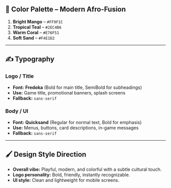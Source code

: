 ## 🎨 **Color Palette – Modern Afro-Fusion**

1. **Bright Mango** – `#FF9F1C`
2. **Tropical Teal** – `#2EC4B6`
3. **Warm Coral** – `#E76F51`
4. **Soft Sand** – `#F4E1D2`

---

## ✍ **Typography**

### **Logo / Title**

* **Font:** **Fredoka** (Bold for main title, SemiBold for subheadings)
* **Use:** Game title, promotional banners, splash screens
* **Fallback:** `sans-serif`

### **Body / UI**

* **Font:** **Quicksand** (Regular for normal text, Bold for emphasis)
* **Use:** Menus, buttons, card descriptions, in-game messages
* **Fallback:** `sans-serif`

---

## 🖌 **Design Style Direction**

* **Overall vibe:** Playful, modern, and colorful with a subtle cultural touch.
* **Logo personality:** Bold, friendly, instantly recognizable.
* **UI style:** Clean and lightweight for mobile screens.
